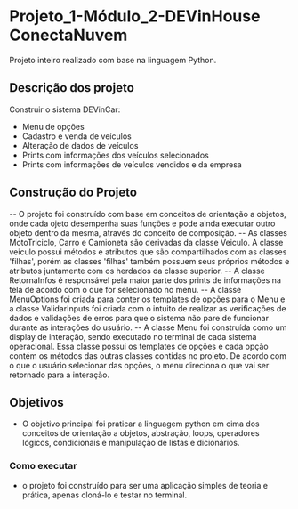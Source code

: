 # Projeto_1-Módulo_2-DEVinHouse ConectaNuvem

Projeto inteiro realizado com base na linguagem Python.

## Descrição dos projeto

Construir o sistema DEVinCar:
- Menu de opções
- Cadastro e venda de veículos
- Alteração de dados de veículos
- Prints com informações dos veículos selecionados
- Prints com informações de veículos vendidos e da empresa

## Construção do Projeto

-- O projeto foi construído com base em conceitos de orientação a objetos, onde cada ojeto desempenha suas funções e pode ainda executar outro objeto dentro da mesma, através do conceito de composição.
-- As classes MotoTriciclo, Carro e Camioneta são derivadas da classe Veiculo. A classe veiculo possui métodos e atributos que são compartilhados com as classes 'filhas', porém as classes 'filhas' também possuem seus próprios métodos e atributos juntamente com os herdados da classe superior.
-- A classe RetornaInfos é responsável pela maior parte dos prints de informações na tela de acordo com o que for selecionado no menu.
-- A classe MenuOptions foi criada para conter os templates de opções para o Menu e a classe ValidarInputs foi criada com o intuito de realizar as verificações de dados e validações de erros para que o sistema não pare de funcionar durante as interações do usuário.
-- A classe Menu foi construída como um display de interação, sendo executado no terminal de cada sistema operacional. Essa classe possui os templates de opções e cada opção contém os métodos das outras classes contidas no projeto. De acordo com o que o usuário selecionar das opções, o menu direciona o que vai ser retornado para a interação.

## Objetivos

- O objetivo principal foi praticar a linguagem python em cima dos conceitos de orientação a objetos, abstração, loops, operadores lógicos, condicionais e manipulação de listas e dicionários.

### Como executar

- o projeto foi construído para ser uma aplicação simples de teoria e prática, apenas cloná-lo e testar no terminal.

